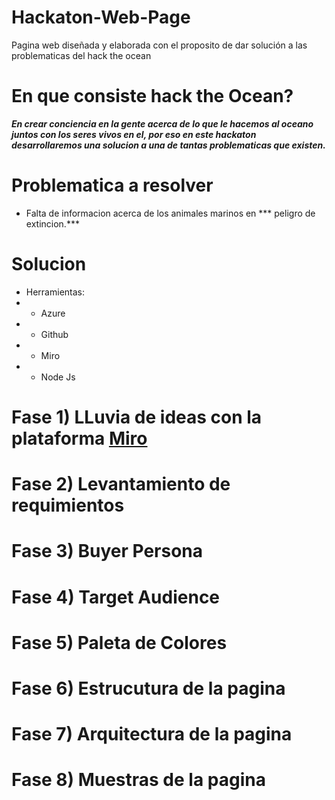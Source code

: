 # Hackaton-Web-Page
Pagina web diseñada y elaborada con el proposito de dar solución a las problematicas del hack the ocean
# En que consiste hack the Ocean?

***En crear conciencia en la gente acerca de lo que le hacemos al oceano juntos con los seres vivos en el, por eso en este hackaton desarrollaremos una solucion a una de tantas problematicas que existen.***

# Problematica a resolver
* Falta de informacion acerca de los animales marinos en *** peligro de extincion.***

# Solucion
- Herramientas:
- - Azure
- - Github
- - Miro
- - Node Js


# Fase 1) LLuvia de ideas con la plataforma [Miro](https://miro.com/es/)
# Fase 2) Levantamiento de requimientos
# Fase 3) Buyer Persona
# Fase 4) Target Audience
# Fase 5) Paleta de Colores
# Fase 6) Estrucutura de la pagina
# Fase 7) Arquitectura de la pagina
# Fase 8) Muestras de la pagina 
